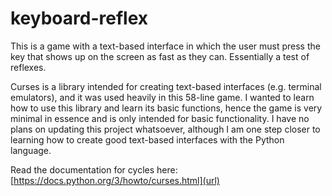 # keyboard-reflex
This is a game with a text-based interface in which the user must press the key that shows up on the screen as fast as they can. Essentially a test of reflexes.

Curses is a library intended for creating text-based interfaces (e.g. terminal emulators), and it was used heavily in this 58-line game. I wanted to learn how to use this library and learn its basic functions, hence the game is very minimal in essence and is only intended for basic functionality. I have no plans on updating this project whatsoever, although I am one step closer to learning how to create good text-based interfaces with the Python language.

Read the documentation for cycles here:
[https://docs.python.org/3/howto/curses.html](url)
